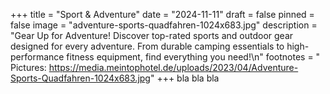 +++
title = "Sport & Adventure"
date = "2024-11-11"
draft = false
pinned = false
image = "adventure-sports-quadfahren-1024x683.jpg"
description = "Gear Up for Adventure! Discover top-rated sports and outdoor gear designed for every adventure. From durable camping essentials to high-performance fitness equipment, find everything you need!\n"
footnotes = " Pictures: https://media.meintophotel.de/uploads/2023/04/Adventure-Sports-Quadfahren-1024x683.jpg"
+++
bla bla bla